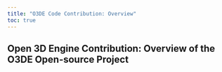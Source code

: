 ```yaml
---
title: "O3DE Code Contribution: Overview"
toc: true
---
```


## Open 3D Engine Contribution: Overview of the O3DE Open-source Project